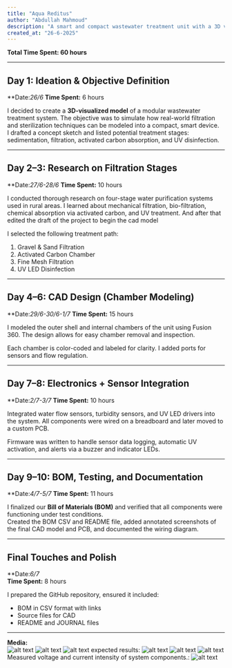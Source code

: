 ```yaml
---
title: "Aqua Reditus"
author: "Abdullah Mahmoud"
description: "A smart and compact wastewater treatment unit with a 3D visualization design."
created_at: "26-6-2025"
---
```


**Total Time Spent: 60 hours**

---

## Day 1: Ideation & Objective Definition
**Date:*26/6* 
**Time Spent:** 6 hours  

I decided to create a **3D-visualized model** of a modular wastewater treatment system. The objective was to simulate how real-world filtration and sterilization techniques can be modeled into a compact, smart device.  
I drafted a concept sketch and listed potential treatment stages: sedimentation, filtration, activated carbon absorption, and UV disinfection.

---

## Day 2–3: Research on Filtration Stages  
**Date:*27/6-28/6* 
**Time Spent:** 10 hours  

I conducted thorough research on four-stage water purification systems used in rural areas. I learned about mechanical filtration, bio-filtration, chemical absorption via activated carbon, and UV treatment. And after that edited the draft of the project to begin the cad model  

I selected the following treatment path:
1. Gravel & Sand Filtration  
2. Activated Carbon Chamber  
3. Fine Mesh Filtration  
4. UV LED Disinfection  

---

## Day 4–6: CAD Design (Chamber Modeling)  
**Date:*29/6-30/6-1/7* 
**Time Spent:** 15 hours  

I modeled the outer shell and internal chambers of the unit using Fusion 360. The design allows for easy chamber removal and inspection.  

Each chamber is color-coded and labeled for clarity. I added ports for sensors and flow regulation.  


---

## Day 7–8: Electronics + Sensor Integration  
**Date:*2/7-3/7* 
**Time Spent:** 10 hours  

Integrated water flow sensors, turbidity sensors, and UV LED drivers into the system. All components were wired on a breadboard and later moved to a custom PCB.  

Firmware was written to handle sensor data logging, automatic UV activation, and alerts via a buzzer and indicator LEDs.



---

## Day 9–10: BOM, Testing, and Documentation  
**Date:*4/7-5/7* 
**Time Spent:** 11 hours  

I finalized our **Bill of Materials (BOM)** and verified that all components were functioning under test conditions.  
Created the BOM CSV and README file, added annotated screenshots of the final CAD model and PCB, and documented the wiring diagram.  


---

## Final Touches and Polish  
**Date:*6/7*  
**Time Spent:** 8 hours  

I prepared the GitHub repository, ensured it included:
- BOM in CSV format with links
- Source files for CAD
- README and JOURNAL files



---
**Media:**  
![alt text](image.png)
![alt text](iii.jpg)
![alt text](iiiii.jpg)
expected results:
![alt text](image-1.png)
![alt text](image-2.png)
![alt text](image-3.png)
Measured voltage and current intensity of system components.:
![alt text](image-4.png)
